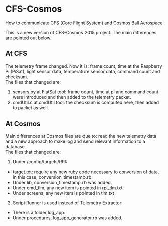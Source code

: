 # CFS-Cosmos
How to communicate CFS (Core Flight System) and Cosmos Ball Aerospace

This is a new version of CFS-Cosmos 2015 project. The main differences are pointed out below.

## At CFS
The telemetry frame changed. Now it is: frame count, time at the Raspberry Pi (PiSat), light sensor data, temperature sensor data, command count and checksum. <br />
The files that changed are:<br />
1. sensors.py at FlatSat tool: frame count, time at pi and command count were introduced and then added to the telemetry packet.<br />
2. cmdUtil.c at cmdUtil tool: the checksum is computed here, then added to packet as well.<br />

## At Cosmos
Main differences at Cosmos files are due to: read the new telemetry data and a new approach to make log and send relevant information to a database.<br />
The files that changed are:<br />
1. Under <cosmos folder>/config/targets/RPI:
  * target.txt: require any new ruby code necessary to conversion of data, in this case, conversion_timestamp.rb.
  * Under lib, conversion_timestamp.rb was added.
  * Under cmd_tlm, any new item is pointed in rpi_tlm.txt. 
  * Under screens, any new item is pointed in tlm.txt 

2. Script Runner is used instead of Telemetry Extractor:
  * There is a folder log_app:
  * Under procedures, log_app_generator.rb was added.
